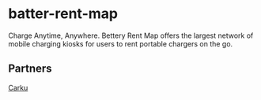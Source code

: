 # batter-rent-map

Charge Anytime, Anywhere.
Bettery Rent Map offers the largest network of mobile charging kiosks for users to rent portable chargers on the go.

## Partners

[Carku](https://carku.us)
